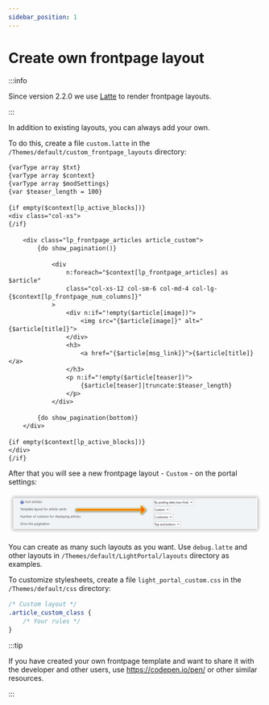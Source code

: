 ```yaml
---
sidebar_position: 1
---
```


# Create own frontpage layout

:::info

Since version 2.2.0 we use [Latte](https://latte.nette.org/syntax) to render frontpage layouts.

:::

In addition to existing layouts, you can always add your own.

To do this, create a file `custom.latte` in the `/Themes/default/custom_frontpage_layouts` directory:

```latte
{varType array $txt}
{varType array $context}
{varType array $modSettings}
{var $teaser_length = 100}

{if empty($context[lp_active_blocks])}
<div class="col-xs">
{/if}

    <div class="lp_frontpage_articles article_custom">
        {do show_pagination()}

            <div
                n:foreach="$context[lp_frontpage_articles] as $article"
                class="col-xs-12 col-sm-6 col-md-4 col-lg-{$context[lp_frontpage_num_columns]}"
            >
                <div n:if="!empty($article[image])">
                    <img src="{$article[image]}" alt="{$article[title]}">
                </div>
                <h3>
                    <a href="{$article[msg_link]}">{$article[title]}</a>
                </h3>
                <p n:if="!empty($article[teaser])">
                    {$article[teaser]|truncate:$teaser_length}
                </p>
            </div>

        {do show_pagination(bottom)}
    </div>

{if empty($context[lp_active_blocks])}
</div>
{/if}
```

After that you will see a new frontpage layout - `Custom` - on the portal settings:

![Select custom template](set_custom_template.png)

You can create as many such layouts as you want. Use `debug.latte` and other layouts in `/Themes/default/LightPortal/layouts` directory as examples.

To customize stylesheets, create a file `light_portal_custom.css` in the `/Themes/default/css` directory:

```css {3}
/* Custom layout */
.article_custom_class {
	/* Your rules */
}
```

:::tip

If you have created your own frontpage template and want to share it with the developer and other users, use https://codepen.io/pen/ or other similar resources.

:::
